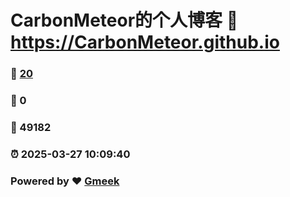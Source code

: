 # CarbonMeteor的个人博客 :link: https://CarbonMeteor.github.io 
### :page_facing_up: [20](https://CarbonMeteor.github.io/tag.html) 
### :speech_balloon: 0 
### :hibiscus: 49182 
### :alarm_clock: 2025-03-27 10:09:40 
### Powered by :heart: [Gmeek](https://github.com/Meekdai/Gmeek)
